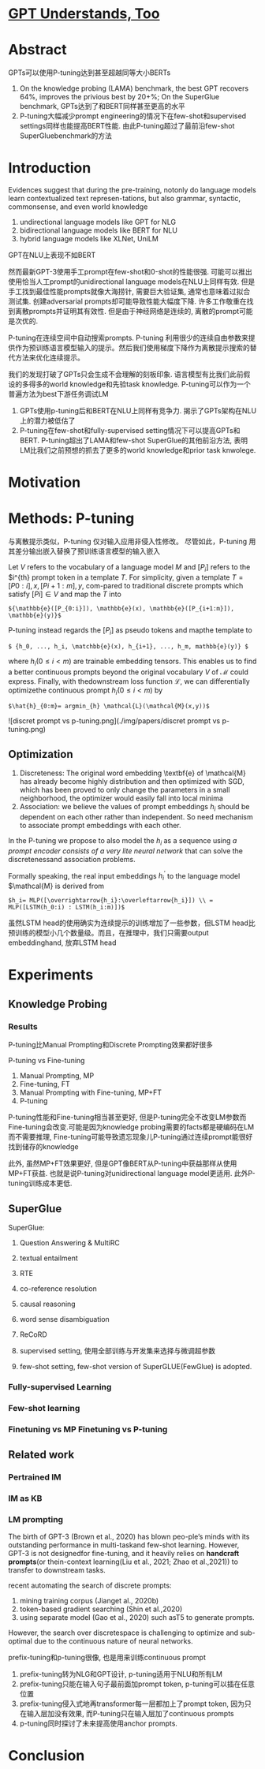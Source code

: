
# [GPT Understands, Too](https://arxiv.org/pdf/2103.10385.pdf)

# Abstract

GPTs可以使用P-tuning达到甚至超越同等大小BERTs

1. On the knowledge probing (LAMA) benchmark, the best GPT recovers 64%, improves the privious best by 20+%; On the SuperGlue benchmark, GPTs达到了和BERT同样甚至更高的水平
2. P-tuning大幅减少prompt engineering的情况下在few-shot和supervised settings同样也能提高BERT性能. 由此P-tuning超过了最前沿few-shot SuperGluebenchmark的方法

# Introduction

Evidences suggest that during the pre-training, notonly do language models learn contextualized text represen-tations, but also grammar, syntactic, commonsense, and even world knowledge

1. undirectional language models like GPT for NLG
2. bidirectional language models like BERT for NLU
3. hybrid language models like XLNet, UniLM

GPT在NLU上表现不如BERT

然而最新GPT-3使用手工prompt在few-shot和0-shot的性能很强. 可能可以推出使用恰当人工prompt的unidirectional language models在NLU上同样有效. 但是手工找到最佳性能prompts就像大海捞针, 需要巨大验证集, 通常也意味着过拟合测试集. 创建adversarial prompts却可能导致性能大幅度下降. 许多工作敬重在找到离散prompts并证明其有效性. 但是由于神经网络是连续的, 离散的prompt可能是次优的.

P-tuning在连续空间中自动搜索prompts. P-tuning 利用很少的连续自由参数来提供作为预训练语言模型输入的提示。然后我们使用梯度下降作为离散提示搜索的替代方法来优化连续提示。

我们的发现打破了GPTs只会生成不会理解的刻板印象. 语言模型有比我们此前假设的多得多的world knowledge和先验task knowledge. P-tuning可以作为一个普遍方法为best下游任务调试LM

1. GPTs使用p-tuning后和BERT在NLU上同样有竞争力. 揭示了GPTs架构在NLU上的潜力被低估了
2. P-tuning在few-shot和fully-supervised setting情况下可以提高GPTs和BERT. P-tuning超出了LAMA和few-shot SuperGlue的其他前沿方法, 表明LM比我们之前预想的抓去了更多的world knowledge和prior task knwolege.

# Motivation

# Methods: P-tuning

与离散提示类似，P-tuning 仅对输入应用非侵入性修改。  尽管如此，P-tuning 用其差分输出嵌入替换了预训练语言模型的输入嵌入

Let $V$ refers to the vocabulary of a language model $M$ and $[P_i]$ refers to the $i^{th} prompt token in a template $T$. For simplicity, given a template $T={[P0:i],x,[Pi+1:m],y}$, com-pared to traditional discrete prompts which satisfy $[Pi] \in V$ and map the $T$ into 

    ${\mathbb{e}([P_{0:i}]), \mathbb{e}(x), \mathbb{e}([P_{i+1:m}]), \mathbb{e}(y)}$
    
P-tuning instead regards the $[P_i]$ as pseudo tokens and mapthe template to

    $ {h_0, ..., h_i, \matchbb{e}(x), h_{i+1}, ..., h_m, mathbb{e}(y)} $
    
where $h_i(0≤i<m)$ are trainable embedding tensors. This enables us to find a better continuous prompts beyond the original vocabulary $V$ of $\mathcal{M}$ could express. Finally, with thedownstream loss function $\mathcal{L}$, we can differentially optimizethe continuous prompt $h_i(0≤i < m)$ by

    $\hat{h}_{0:m}= argmin_{h} \mathcal{L}(\mathcal{M}(x,y))$
    
![discret prompt vs p-tuning.png](./img/papers/discret prompt vs p-tuning.png)

## Optimization

1. Discreteness: The original word embedding \textbf{e} of \mathcal{M} has already become highly distribution and then optimized with SGD, which has been proved to only change the parameters in a small neighborhood, the optimizer would easily fall into local minima
2. Association: we believe the values of prompt embeddings $h_i$ should be dependent on each other rather than independent. So need mechanism to associate prompt embeddings with each other.

In the P-tuning we propose to also model the $h_i$ as a sequence using *a prompt encoder consists of a very lite neural network* that can solve the discretenessand association problems.

Formally speaking, the real input embeddings $h^′_i$ to the language model $\mathcal{M} is derived from

    $h_i= MLP([\overrightarrow{h_i}:\overleftarrow{h_i}]) \\ = MLP([LSTM(h_0:i) : LSTM(h_i:m)])$
    
虽然LSTM head的使用确实为连续提示的训练增加了一些参数，但LSTM head比预训练的模型小几个数量级。而且，在推理中，我们只需要output embeddinghand, 放弃LSTM head


# Experiments

## Knowledge Probing

### Results

P-tuning比Manual Prompting和Discrete Prompting效果都好很多

P-tuning vs Fine-tuning

1. Manual Prompting, MP
2. Fine-tuning, FT
3. Manual Prompting with Fine-tuning, MP+FT
4. P-tuning

P-tuning性能和Fine-tuning相当甚至更好, 但是P-tuning完全不改变LM参数而Fine-tuning会改变.可能是因为knowledge probing需要的facts都是硬编码在LM而不需要推理, Fine-tuning可能导致遗忘现象儿P-tuning通过连续prompt能很好找到储存的knowledge

此外, 虽然MP+FT效果更好, 但是GPT像BERT从P-tuning中获益那样从使用MP+FT获益. 也就是说P-tuning对unidirectional language model更适用. 此外P-tuning训练成本更低.


## SuperGlue

SuperGlue:
1. Question Answering & MultiRC
2. textual entailment
3. RTE
4. co-reference resolution
5. causal reasoning
6. word sense disambiguation
7. ReCoRD

8. supervised setting, 使用全部训练与开发集来选择与微调超参数
9. few-shot setting, few-shot version of SuperGLUE(FewGlue) is adopted.

### Fully-supervised Learning


### Few-shot learning

### Finetuning vs MP Finetuning vs P-tuning


## Related work

### Pertrained lM

### lM as KB

### LM prompting

The birth of GPT-3 (Brown et al., 2020) has blown peo-ple’s minds with its outstanding performance in multi-taskand few-shot learning.  However, GPT-3 is not designedfor fine-tuning, and it heavily relies on **handcraft prompts**(or thein-context learning(Liu et al., 2021; Zhao et al.,2021)) to transfer to downstream tasks.   

recent automating the search of discrete prompts: 
1. mining training corpus (Jianget al., 2020b)
2. token-based gradient searching (Shin et al.,2020) 
3. using separate model (Gao et al., 2020) such asT5 to generate prompts. 

However, the search over discretespace is challenging to optimize and sub-optimal due to the continuous nature of neural networks.

prefix-tuning和p-tuning很像, 也是用来训练continuous prompt

1. prefix-tuning转为NLG和GPT设计, p-tuning适用于NLU和所有LM
2. prefix-tuning只能在输入句子最前面加prompt token, p-tuning可以插在任意位置
3. prefix-tuning侵入式地再transformer每一层都加上了prompt token, 因为只在输入层加没有效果, 而P-tuning只在输入层加了continuous prompts
4. p-tuning同时探讨了未来提高使用anchor prompts.

# Conclusion





    
    
    
    
    
